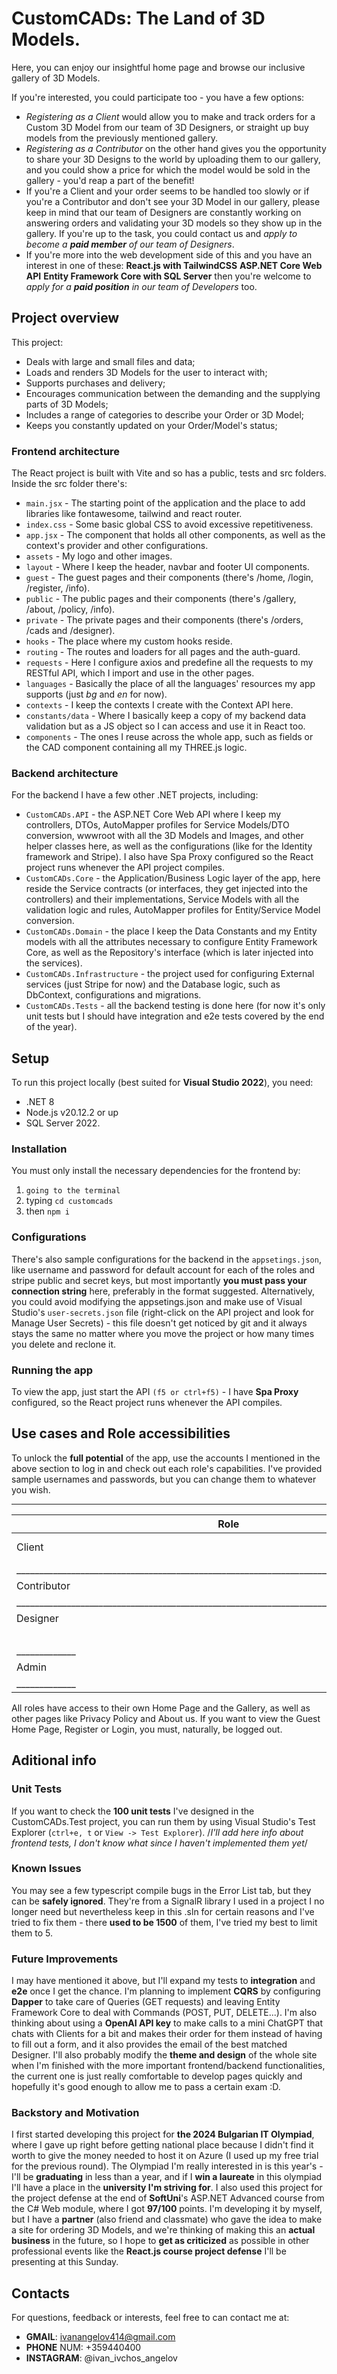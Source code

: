 # CustomCADs: The Land of 3D Models.
Here, you can enjoy our insightful home page and browse our inclusive gallery of 3D Models. 

If you're interested, you could participate too - you have a few options:
- *Registering as a Client* would allow you to make and track orders for a Custom 3D Model from our team of 3D Designers, or straight up buy models from the previously mentioned gallery. 
- *Registering as a Contributor* on the other hand gives you the opportunity to share your 3D Designs to the world by uploading them to our gallery, and you could show a price for which the model would be sold in the gallery - you'd reap a part of the benefit!
- If you're a Client and your order seems to be handled too slowly or if you're a Contributor and don't see your 3D Model in our gallery, please keep in mind that our team of Designers are constantly working on answering orders and validating your 3D models so they show up in the gallery. If you're up to the task, you could contact us and *apply to become a ***paid member*** of our team of Designers*. 
- If you're more into the web development side of this and you have an interest in one of these:
**React.js with TailwindCSS**
**ASP.NET Core Web API**
**Entity Framework Core with SQL Server**
then you're welcome to *apply for a ***paid position*** in our team of Developers* too.

## Project overview
This project:
- Deals with large and small files and data;
- Loads and renders 3D Models for the user to interact with;
- Supports purchases and delivery;
- Encourages communication between the demanding and the supplying parts of 3D Models;
- Includes a range of categories to describe your Order or 3D Model;
- Keeps you constantly updated on your Order/Model's status;

### Frontend architecture
The React project is built with Vite and so has a public, tests and src folders. 
Inside the src folder there's:
- `main.jsx` - The starting point of the application and the place to add libraries like fontawesome, tailwind and react router.
- `index.css` - Some basic global CSS to avoid excessive repetitiveness.
- `app.jsx` - The component that holds all other components, as well as the context's provider and other configurations.
- `assets` - My logo and other images.
- `layout` - Where I keep the header, navbar and footer UI components.
- `guest` - The guest pages and their components (there's /home, /login, /register, /info).
- `public` - The public pages and their components (there's /gallery, /about, /policy, /info).
- `private` - The private pages and their components (there's /orders, /cads and /designer).
- `hooks` - The place where my custom hooks reside.
- `routing` - The routes and loaders for all pages and the auth-guard.
- `requests` - Here I configure axios and predefine all the requests to my RESTful API, which I import and use in the other pages.
- `languages` - Basically the place of all the languages' resources my app supports (just _bg_ and _en_ for now).
- `contexts` - I keep the contexts I create with the Context API here.
- `constants/data` - Where I basically keep a copy of my backend data validation but as a JS object so I can access and use it in React too.
- `components` - The ones I reuse across the whole app, such as fields or the CAD component containing all my THREE.js logic.

### Backend architecture
For the backend I have a few other .NET projects, including:
- `CustomCADs.API` - the ASP.NET Core Web API where I keep my controllers, DTOs, AutoMapper profiles for Service Models/DTO conversion, wwwroot with all the 3D Models and Images, and other helper classes here, as well as the configurations (like for the Identity framework and Stripe). I also have Spa Proxy configured so the React project runs whenever the API project compiles.
- `CustomCADs.Core` - the Application/Business Logic layer of the app, here reside the Service contracts (or interfaces, they get injected into the controllers) and their implementations, Service Models with all the validation logic and rules, AutoMapper profiles for Entity/Service Model conversion.
- `CustomCADs.Domain` - the place I keep the Data Constants and my Entity models with all the attributes necessary to configure Entity Framework Core, as well as the Repository's interface (which is later injected into the services).
- `CustomCADs.Infrastructure` - the project used for configuring External services (just Stripe for now) and the Database logic, such as DbContext, configurations and migrations. 
- `CustomCADs.Tests` - all the backend testing is done here (for now it's only unit tests but I should have integration and e2e tests covered by the end of the year).

## Setup

To run this project locally (best suited for **Visual Studio 2022**), you need:
- .NET 8
- Node.js v20.12.2 or up
- SQL Server 2022.

### Installation
You must only install the necessary dependencies for the frontend by:
1. `going to the terminal`
2. typing `cd customcads`
3. then `npm i`

### Configurations
There's also sample configurations for the backend in the `appsetings.json`, like username and password for default account for each of the roles and stripe public and secret keys, but most importantly **you must pass your connection string** here, preferably in the format suggested. Alternatively, you could avoid modifying the appsetings.json and make use of Visual Studio's `user-secrets.json` file (right-click on the API project and look for Manage User Secrets) - this file doesn't get noticed by git and it always stays the same no matter where you move the project or how many times you delete and reclone it.

### Running the app
To view the app, just start the API `(f5 or ctrl+f5)` - I have **Spa Proxy** configured, so the React project runs whenever the API compiles.


## Use cases and Role accessibilities
To unlock the **full potential** of the app, use the accounts I mentioned in the above section to log in and check out each role's capabilities. I've provided sample usernames and passwords, but you can change them to whatever you wish. 
______________________________________________________________________________________________
| Role        | Access Rights                                                                 |
|-------------|-------------------------------------------------------------------------------|
| Client      | Access to Orders controller. Can buy from gallery and make and track orders.  |
|_____________________________________________________________________________________________|
| Contributor | Access to Cads controller. Can upload 3D models and set prices.               |
|_____________________________________________________________________________________________|
| Designer    | Same as Contributor, but doesn't need validation for uploaded 3D models.      |
|             | Access to Designer controller. Validates 3D Models and answers Orders.        |
|_____________|_______________________________________________________________________________|
| Admin       | Access to all controllers in the Controllers/Admin folder. Can do anything    |
|_____________|_______________________________________________________________________________|
All roles have access to their own Home Page and the Gallery, as well as other pages like Privacy Policy and About us. 
If you want to view the Guest Home Page, Register or Login, you must, naturally, be logged out.

## Aditional info

### Unit Tests
If you want to check the **100 unit tests** I've designed in the CustomCADs.Test project, you can run them by using Visual Studio's Test Explorer (`ctrl+e, t`  or  `View -> Test Explorer`). /*I'll add here info about frontend tests, I don't know what since I haven't implemented them yet*/

### Known Issues 
You may see a few typescript compile bugs in the Error List tab, but they can be **safely ignored**. They're from a SignalR library I used in a project I no longer need but nevertheless keep in this .sln for certain reasons and I've tried to fix them - there **used to be 1500** of them, I've tried my best to limit them to 5.

### Future Improvements
I may have mentioned it above, but I'll expand my tests to **integration** and **e2e** once I get the chance. I'm planning to implement **CQRS** by configuring **Dapper** to take care of Queries (GET requests) and leaving Entity Framework Core to deal with Commands (POST, PUT, DELETE...). I'm also thinking about using a **OpenAI API key** to make calls to a mini ChatGPT that chats with Clients for a bit and makes their order for them instead of having to fill out a form, and it also provides the email of the best matched Designer. I'll also probably modify the **theme and design** of the whole site when I'm finished with the more important frontend/backend functionalities, the current one is just really comfortable to develop pages quickly and hopefully it's good enough to allow me to pass a certain exam :D.

### Backstory and Motivation
I first started developing this project for **the 2024 Bulgarian IT Olympiad**, where I gave up right before getting national place because I didn't find it worth to give the money needed to host it on Azure (I used up my free trial for the previous round).
The Olympiad I'm really interested in is this year's - I'll be **graduating** in less than a year, and if I **win a laureate** in this olympiad I'll have a place in the **university I'm striving for**. 
I also used this project for the project defense at the end of **SoftUni**'s ASP.NET Advanced course from the C# Web module, where I got **97/100** points. 
I'm developing it by myself, but I have a **partner** (also friend and classmate) who gave the idea to make a site for ordering 3D Models, and we're thinking of making this an **actual business** in the future, so I hope to **get as criticized** as possible in other professional events like the **React.js course project defense** I'll be presenting at this Sunday.

## Contacts
For questions, feedback or interests, feel free to can contact me at:
- **GMAIL**: ivanangelov414@gmail.com
- **PHONE** NUM: +359440400
- **INSTAGRAM**: @ivan_ivchos_angelov
